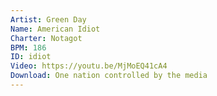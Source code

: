 ```yaml
---
Artist: Green Day
Name: American Idiot
Charter: Notagot
BPM: 186
ID: idiot
Video: https://youtu.be/MjMoEQ41cA4
Download: One nation controlled by the media
---
```

